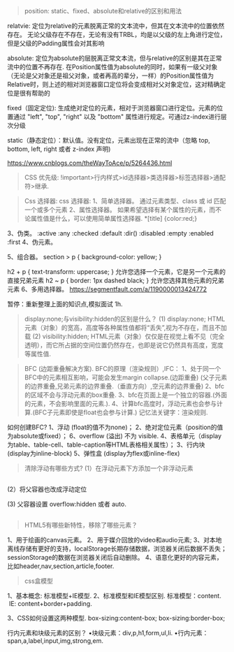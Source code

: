 > position: static、fixed、absolute和relative的区别和用法

relatvie:
定位为relative的元素脱离正常的文本流中，但其在文本流中的位置依然存在。
无论父级存在不存在，无论有没有TRBL，均是以父级的左上角进行定位，但是父级的Padding属性会对其影响

absolute:
定位为absolute的层脱离正常文本流，但与relative的区别是其在正常流中的位置不再存在.
在Position属性值为absolute的同时，如果有一级父对象（无论是父对象还是祖父对象，或者再高的辈分，一样）的Position属性值为Relative时，则上述的相对浏览器窗口定位将会变成相对父对象定位，这对精确定位是很有帮助的

fixed（固定定位):
生成绝对定位的元素，相对于浏览器窗口进行定位。元素的位置通过 "left", "top", "right" 以及 "bottom" 属性进行规定。可通过z-index进行层次分级

static（静态定位）：默认值。没有定位，元素出现在正常的流中（忽略 top, bottom, left, right 或者 z-index 声明)

https://www.cnblogs.com/theWayToAce/p/5264436.html

> CSS 优先级:
!important>行内样式>id选择器>类选择器>标签选择器>通配符>继承.

> Css 选择器:
css 选择器:
1、简单选择器。
通过元素类型、class 或 id 匹配一个或多个元素
2、属性选择器。
如果希望选择有某个属性的元素，而不论属性值是什么，可以使用简单属性选择器.
*[title] {color:red;}

3、伪类。
:active
:any
:checked
:default
:dir()
:disabled
:empty
:enabled
:first
4、伪元素。

5、组合器。
section > p {
  background-color: yellow;
}

h2 + p {
  text-transform: uppercase;
}
允许您选择一个元素，它是另一个元素的直接兄弟元素
h2 ~ p {
  border: 1px dashed black;
}
允许您选择其他元素的兄弟元素
6、多用选择器。
https://segmentfault.com/a/1190000013424772

暂停：重新整理上面的知识点,模拟面试 1h.

>  display:none;与visibility:hidden的区别是什么？
(1) display:none; HTML元素（对象）的宽高，高度等各种属性值都将“丢失”,视为不存在，而且不加载
(2) visibility:hidden; HTML元素（对象）仅仅是在视觉上看不见（完全透明），而它所占据的空间位置仍然存在，也即是说它仍然具有高度，宽度等属性值.


> BFC (边距重叠解决方案).
BFC的原理（渲染规则）,IFC：
1、处于同一个BFC中的元素相互影响，可能会发生margin collapse.(边距重叠) (父子元素的边界重叠,兄弟元素的边界重叠.（垂直方向）,空元素的边界重叠)
2、bfc的区域不会与浮动元素的box重叠.
3、bfc在页面上是一个独立的容器.(外面的元素，不会影响里面的元素.).
4、计算bfc高度时，浮动元素也会参与计算.(BFC子元素即使是float也会参与计算.)
记忆法关键字：渲染规则.

如何创建BFC?
1、浮动 (float的值不为none)；
2、绝对定位元素（position的值为absolute或fixed）；
6、overflow (溢出) 不为 visible.
4、表格单元（display为table、table-cell、table-caption等HTML表格相关属性）；
3、行内块 (display为inline-block)
5、弹性盒 (display为flex或inline-flex)

> 清除浮动有哪些方式?
(1）在浮动元素下方添加一个非浮动元素
<div>
<div style="float:left;width:45%;"></div> <div style="float:right;width:45%;"></div> <div style="clear:both;"></div>
</div>

(2）将父容器也改成浮动定位
<div style="float:left;">
    <div style="float:left;width:45%;"></div>
    <div style="float:right;width:45%;"></div>
</div>

(3) 父容器设置 overflow:hidden 或者 auto.
<div style="overflow: hidden;"> <div style="float:left;width:45%;"></div> <div style="float:right;width:45%;"></div> </div>

> HTML5有哪些新特性，移除了哪些元素？

1、用于绘画的canvas元素。
2、用于媒介回放的video和audio元素;
3、对本地离线存储有更好的支持，localStorage长期存储数据，浏览器关闭后数据不丢失；sessionStorage的数据在浏览器关闭后自动删除。
4、语意化更好的内容元素，比如header,nav,section,article,footer.


> css盒模型

1、基本概念: 标准模型+IE模型.
2、标准模型和IE模型区别.
标准模型：content.  IE: content+border+padding.

3、CSS如何设置这两种模型.
box-sizing:content-box; box-sizing:border-box;

行内元素和块级元素的区别？
	•块级元素：div,p,h1,form,ul,li.
	•行内元素：span,a,label,input,img,strong,em.


